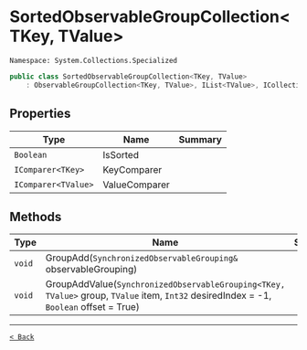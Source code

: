 # SortedObservableGroupCollection&lt;TKey, TValue&gt;

`Namespace: System.Collections.Specialized`

```csharp
public class SortedObservableGroupCollection<TKey, TValue>
    : ObservableGroupCollection<TKey, TValue>, IList<TValue>, ICollection<TValue>, IEnumerable<TValue>, IEnumerable, IList, ICollection, IReadOnlyList<TValue>, IReadOnlyCollection<TValue>, INotifyCollectionChanged, INotifyPropertyChanged, IObservableGroupCollection<TKey, TValue>, IGroupCollection<TKey, TValue>, IObservableCollection<TValue>
```

## Properties

| Type | Name | Summary |
| --- | --- | --- |
| `Boolean` | IsSorted |  |
| `IComparer<TKey>` | KeyComparer |  |
| `IComparer<TValue>` | ValueComparer |  |

## Methods

| Type | Name | Summary |
| --- | --- | --- |
| `void` | GroupAdd(`SynchronizedObservableGrouping&` observableGrouping) |  |
| `void` | GroupAddValue(`SynchronizedObservableGrouping<TKey, TValue>` group, `TValue` item, `Int32` desiredIndex = -1, `Boolean` offset = True) |  |

---

[`< Back`](../README.md)
